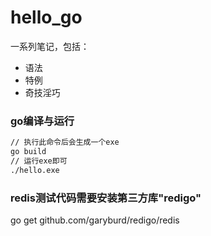 # hello_go
一系列笔记，包括：
- 语法
- 特例
- 奇技淫巧

### go编译与运行
``` bash
// 执行此命令后会生成一个exe
go build
// 运行exe即可
./hello.exe
```

### redis测试代码需要安装第三方库"redigo"
go get github.com/garyburd/redigo/redis

